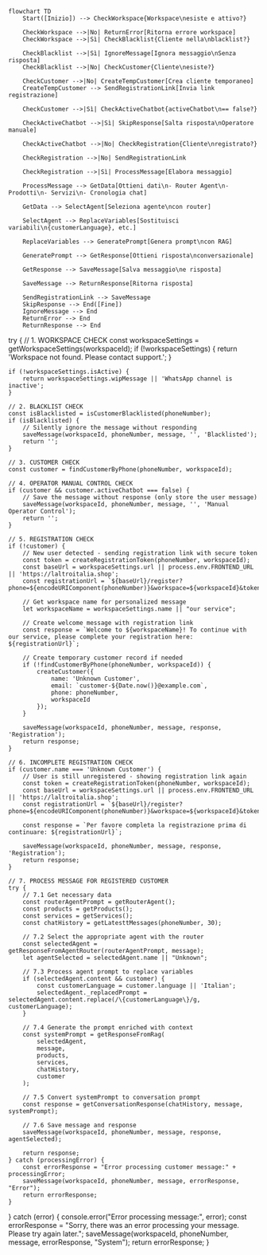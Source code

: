 ```mermaid
flowchart TD
    Start([Inizio]) --> CheckWorkspace{Workspace\nesiste e attivo?}
    
    CheckWorkspace -->|No| ReturnError[Ritorna errore workspace]
    CheckWorkspace -->|Sì| CheckBlacklist{Cliente nella\nblacklist?}
    
    CheckBlacklist -->|Sì| IgnoreMessage[Ignora messaggio\nSenza risposta]
    CheckBlacklist -->|No| CheckCustomer{Cliente\nesiste?}
    
    CheckCustomer -->|No| CreateTempCustomer[Crea cliente temporaneo]
    CreateTempCustomer --> SendRegistrationLink[Invia link registrazione]
    
    CheckCustomer -->|Sì| CheckActiveChatbot{activeChatbot\n== false?}
    
    CheckActiveChatbot -->|Sì| SkipResponse[Salta risposta\nOperatore manuale]
    
    CheckActiveChatbot -->|No| CheckRegistration{Cliente\nregistrato?}
    
    CheckRegistration -->|No| SendRegistrationLink
    
    CheckRegistration -->|Sì| ProcessMessage[Elabora messaggio]
    
    ProcessMessage --> GetData[Ottieni dati\n- Router Agent\n- Prodotti\n- Servizi\n- Cronologia chat]
    
    GetData --> SelectAgent[Seleziona agente\ncon router]
    
    SelectAgent --> ReplaceVariables[Sostituisci variabili\n{customerLanguage}, etc.]
    
    ReplaceVariables --> GeneratePrompt[Genera prompt\ncon RAG]
    
    GeneratePrompt --> GetResponse[Ottieni risposta\nconversazionale]
    
    GetResponse --> SaveMessage[Salva messaggio\ne risposta]
    
    SaveMessage --> ReturnResponse[Ritorna risposta]
    
    SendRegistrationLink --> SaveMessage
    SkipResponse --> End([Fine])
    IgnoreMessage --> End
    ReturnError --> End
    ReturnResponse --> End
```

try {
    // 1. WORKSPACE CHECK
    const workspaceSettings = getWorkspaceSettings(workspaceId);
    if (!workspaceSettings) {
        return 'Workspace not found. Please contact support.';
    }
    
    if (!workspaceSettings.isActive) {
        return workspaceSettings.wipMessage || 'WhatsApp channel is inactive';
    }
    
    // 2. BLACKLIST CHECK
    const isBlacklisted = isCustomerBlacklisted(phoneNumber);
    if (isBlacklisted) {
        // Silently ignore the message without responding
        saveMessage(workspaceId, phoneNumber, message, '', 'Blacklisted');
        return '';
    }
    
    // 3. CUSTOMER CHECK
    const customer = findCustomerByPhone(phoneNumber, workspaceId);
    
    // 4. OPERATOR MANUAL CONTROL CHECK
    if (customer && customer.activeChatbot === false) {
        // Save the message without response (only store the user message)
        saveMessage(workspaceId, phoneNumber, message, '', 'Manual Operator Control');
        return '';
    }
    
    // 5. REGISTRATION CHECK
    if (!customer) {
        // New user detected - sending registration link with secure token
        const token = createRegistrationToken(phoneNumber, workspaceId);
        const baseUrl = workspaceSettings.url || process.env.FRONTEND_URL || 'https://laltroitalia.shop';
        const registrationUrl = `${baseUrl}/register?phone=${encodeURIComponent(phoneNumber)}&workspace=${workspaceId}&token=${token}`;
        
        // Get workspace name for personalized message
        let workspaceName = workspaceSettings.name || "our service";
        
        // Create welcome message with registration link
        const response = `Welcome to ${workspaceName}! To continue with our service, please complete your registration here: ${registrationUrl}`;
        
        // Create temporary customer record if needed
        if (!findCustomerByPhone(phoneNumber, workspaceId)) {
            createCustomer({
                name: 'Unknown Customer',
                email: `customer-${Date.now()}@example.com`,
                phone: phoneNumber,
                workspaceId
            });
        }
        
        saveMessage(workspaceId, phoneNumber, message, response, 'Registration');
        return response;
    }
    
    // 6. INCOMPLETE REGISTRATION CHECK
    if (customer.name === 'Unknown Customer') {
        // User is still unregistered - showing registration link again
        const token = createRegistrationToken(phoneNumber, workspaceId);
        const baseUrl = workspaceSettings.url || process.env.FRONTEND_URL || 'https://laltroitalia.shop';
        const registrationUrl = `${baseUrl}/register?phone=${encodeURIComponent(phoneNumber)}&workspace=${workspaceId}&token=${token}`;
        
        const response = `Per favore completa la registrazione prima di continuare: ${registrationUrl}`;
        
        saveMessage(workspaceId, phoneNumber, message, response, 'Registration');
        return response;
    }
    
    // 7. PROCESS MESSAGE FOR REGISTERED CUSTOMER
    try {
        // 7.1 Get necessary data
        const routerAgentPrompt = getRouterAgent();
        const products = getProducts();
        const services = getServices();
        const chatHistory = getLatesttMessages(phoneNumber, 30);
        
        // 7.2 Select the appropriate agent with the router
        const selectedAgent = getResponseFromAgentRouter(routerAgentPrompt, message);
        let agentSelected = selectedAgent.name || "Unknown";
        
        // 7.3 Process agent prompt to replace variables
        if (selectedAgent.content && customer) {
            const customerLanguage = customer.language || 'Italian';
            selectedAgent._replacedPrompt = selectedAgent.content.replace(/\{customerLanguage\}/g, customerLanguage);
        }
        
        // 7.4 Generate the prompt enriched with context
        const systemPrompt = getResponseFromRag(
            selectedAgent, 
            message, 
            products, 
            services, 
            chatHistory, 
            customer
        );
        
        // 7.5 Convert systemPrompt to conversation prompt
        const response = getConversationResponse(chatHistory, message, systemPrompt);
        
        // 7.6 Save message and response
        saveMessage(workspaceId, phoneNumber, message, response, agentSelected);
        
        return response;
    } catch (processingError) {
        const errorResponse = "Error processing customer message:" + processingError;
        saveMessage(workspaceId, phoneNumber, message, errorResponse, "Error");
        return errorResponse;
    }
    
} catch (error) {
    console.error("Error processing message:", error);
    const errorResponse = "Sorry, there was an error processing your message. Please try again later.";
    saveMessage(workspaceId, phoneNumber, message, errorResponse, "System");
    return errorResponse;
}